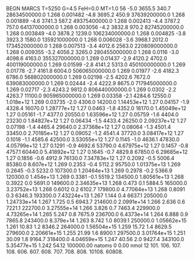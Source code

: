 BEGN
MARCS T=5250 G=4.5 FeH=0.0 MT=1.0
                  56
-5.0 3655.5 340.7 28634500000.0 1.268 0.001482 
-4.8 3695.2 450.9 37639200000.0 1.268 0.001889 
-4.6 3741.3 587.2 49375400000.0 1.268 0.002413 
-4.4 3787.2 757.0 64137000000.0 1.268 0.003056 
-4.2 3832.8 970.2 82745200000.0 1.268 0.003849 
-4.0 3878.2 1239.0 106234000000.0 1.268 0.004825 
-3.8 3923.3 1580.0 135921000000.0 1.268 0.006028 
-3.6 3968.1 2012.0 173452000000.0 1.268 0.007513 
-3.4 4012.6 2563.0 220809000000.0 1.268 0.009355 
-3.2 4056.2 3265.0 280455000000.0 1.268 0.0116 
-3.0 4098.6 4163.0 355327000000.0 1.269 0.01437 
-2.9 4120.2 4702.0 400119000000.0 1.269 0.01599 
-2.8 4141.2 5313.0 450100000000.0 1.269 0.01778 
-2.7 4161.8 6004.0 506065000000.0 1.269 0.01977 
-2.6 4182.3 6786.0 568802000000.0 1.269 0.02198 
-2.5 4202.6 7672.0 639083000000.0 1.269 0.02444 
-2.4 4222.9 8675.0 717945000000.0 1.269 0.02717 
-2.3 4243.2 9812.0 806440000000.0 1.269 0.0302 
-2.2 4263.7 11100.0 905965000000.0 1.269 0.03358 
-2.1 4284.6 12550.0 1.018e+12 1.269 0.03735 
-2.0 4306.0 14200.0 1.14453e+12 1.27 0.04157 
-1.9 4328.4 16070.0 1.28777e+12 1.27 0.0463 
-1.8 4352.0 18170.0 1.45049e+12 1.27 0.05161 
-1.7 4377.0 20550.0 1.63596e+12 1.27 0.05759 
-1.6 4404.0 23230.0 1.84827e+12 1.27 0.06434 
-1.5 4433.4 26250.0 2.09237e+12 1.27 0.07198 
-1.4 4465.4 29640.0 2.37368e+12 1.27 0.08064 
-1.3 4501.4 33450.0 2.70185e+12 1.27 0.09052 
-1.2 4541.4 37720.0 3.08417e+12 1.27 0.1018 
-1.1 4585.6 42500.0 3.53055e+12 1.27 0.1145 
-1.0 4636.1 47830.0 4.05799e+12 1.27 0.1291 
-0.9 4692.6 53790.0 4.67975e+12 1.27 0.1457 
-0.8 4757.1 60440.0 5.41892e+12 1.27 0.1645 
-0.7 4829.8 67850.0 6.29685e+12 1.27 0.1856 
-0.6 4912.9 76130.0 7.34783e+12 1.27 0.2092 
-0.5 5006.4 85380.0 8.607e+12 1.269 0.2353 
-0.4 5112.2 95750.0 1.01375e+13 1.269 0.2645 
-0.3 5232.0 107300.0 1.20464e+13 1.269 0.2978 
-0.2 5366.9 120300.0 1.454e+13 1.269 0.3381 
-0.1 5519.2 134500.0 1.80561e+13 1.268 0.3922 
0.0 5691.0 149600.0 2.34635e+13 1.268 0.473 
0.1 5884.5 165000.0 3.23752e+13 1.268 0.6012 
0.2 6102.7 179800.0 4.77064e+13 1.268 0.8091 
0.3 6346.3 193300.0 7.43224e+13 1.267 1.144 
0.4 6637.1 205000.0 1.24733e+14 1.267 1.725 
0.5 6943.7 214600.0 2.0991e+14 1.266 2.636 
0.6 7221.1 222700.0 3.27555e+14 1.266 3.826 
0.7 7463.4 229900.0 4.73265e+14 1.265 5.247 
0.8 7675.9 236700.0 6.4373e+14 1.264 6.888 
0.9 7865.8 243400.0 8.379e+14 1.263 8.742 
1.0 8039.1 250000.0 1.05662e+15 1.261 10.83 
1.2 8346.2 264000.0 1.56504e+15 1.259 15.72 
1.4 8629.5 279600.0 2.20661e+15 1.255 21.99 
1.6 8900.1 297500.0 3.01764e+15 1.251 30.09 
1.8 9164.7 318400.0 4.04659e+15 1.247 40.56 
2.0 9427.4 343100.0 5.35477e+15 1.242 54.12 
100000.00
natoms              0      0.00
nmol          12
          101.         106.       107.      108.         606.        607.        608.
          707.         708.       808.    10108.       60808.
